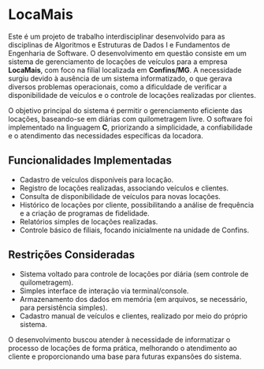 # LocaMais

Este é um projeto de trabalho interdisciplinar desenvolvido para as disciplinas de Algoritmos e Estruturas de Dados I e Fundamentos de Engenharia de Software. O desenvolvimento em questão consiste em um sistema de gerenciamento de locações de veículos para a empresa **LocaMais**, com foco na filial localizada em **Confins/MG**. A necessidade surgiu devido à ausência de um sistema informatizado, o que gerava diversos problemas operacionais, como a dificuldade de verificar a disponibilidade de veículos e o controle de locações realizadas por clientes.

O objetivo principal do sistema é permitir o gerenciamento eficiente das locações, baseando-se em diárias com quilometragem livre. O software foi implementado na linguagem **C**, priorizando a simplicidade, a confiabilidade e o atendimento das necessidades específicas da locadora.

## Funcionalidades Implementadas
- Cadastro de veículos disponíveis para locação.
- Registro de locações realizadas, associando veículos e clientes.
- Consulta de disponibilidade de veículos para novas locações.
- Histórico de locações por cliente, possibilitando a análise de frequência e a criação de programas de fidelidade.
- Relatórios simples de locações realizadas.
- Controle básico de filiais, focando inicialmente na unidade de Confins.

## Restrições Consideradas
- Sistema voltado para controle de locações por diária (sem controle de quilometragem).
- Simples interface de interação via terminal/console.
- Armazenamento dos dados em memória (em arquivos, se necessário, para persistência simples).
- Cadastro manual de veículos e clientes, realizado por meio do próprio sistema.

O desenvolvimento buscou atender à necessidade de informatizar o processo de locações de forma prática, melhorando o atendimento ao cliente e proporcionando uma base para futuras expansões do sistema.

